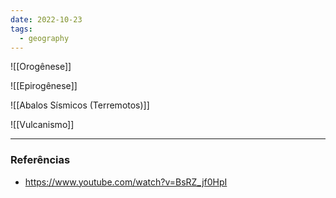 ```yaml
---
date: 2022-10-23
tags:
  - geography
---
```

![[Orogênese]]

![[Epirogênese]]

![[Abalos Sísmicos (Terremotos)]]

![[Vulcanismo]]

---
### Referências
- https://www.youtube.com/watch?v=BsRZ_jf0HpI

[^1]: Pode ser por **subducção** (mais densa vai para baixo da menos densa) ou **obducção** (placas de mesma densidade).